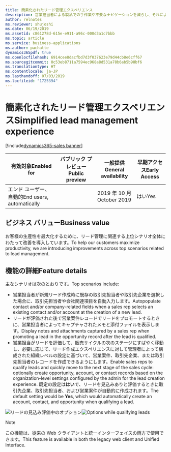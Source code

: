 ```yaml
---
title: 簡素化されたリード管理エクスペリエンス
description: 営業担当者による製品での手作業や不要なナビゲーションを減らし、それによってエンド ユーザーの生産性と顧客満足度を向上させるためのいくつかの改善が、一般的なワークフローとプロセスに対して行われています。
author: relnotes
ms.reviewer: shujoshi
ms.date: 06/19/2019
ms.assetid: c861278d-615e-e911-a96c-000d3a1c7bbb
ms.topic: article
ms.service: business-applications
ms.author: pachatte
dynamics365pdf: true
ms.openlocfilehash: 6914cee8dacfbd7d3f037623e79d44cb8e6cff67
ms.sourcegitcommit: 0c53eb8711a7594ec968a8d531a78b6ab5b98bf6
ms.translationtype: HT
ms.contentlocale: ja-JP
ms.lasthandoff: 07/03/2019
ms.locfileid: "1725394"
---
```

# <a name="simplified-lead-management-experience"></a><span data-ttu-id="68798-103">簡素化されたリード管理エクスペリエンス</span><span class="sxs-lookup"><span data-stu-id="68798-103">Simplified lead management experience</span></span>
[!include[dynamics365-sales banner](../includes/dynamics365-sales.md)]

| <span data-ttu-id="68798-104">有効対象</span><span class="sxs-lookup"><span data-stu-id="68798-104">Enabled for</span></span>    |  <span data-ttu-id="68798-105">パブリック プレビュー</span><span class="sxs-lookup"><span data-stu-id="68798-105">Public preview</span></span> | <span data-ttu-id="68798-106">一般提供</span><span class="sxs-lookup"><span data-stu-id="68798-106">General availability</span></span> | <span data-ttu-id="68798-107">早期アクセス</span><span class="sxs-lookup"><span data-stu-id="68798-107">Early Access</span></span> |
| ---------- | ---------- |---------- |---------- |
|<span data-ttu-id="68798-108">エンド ユーザー、自動的</span><span class="sxs-lookup"><span data-stu-id="68798-108">End users, automatically</span></span>|| <span data-ttu-id="68798-109">2019 年 10 月</span><span class="sxs-lookup"><span data-stu-id="68798-109">October 2019</span></span>|<span data-ttu-id="68798-110">はい</span><span class="sxs-lookup"><span data-stu-id="68798-110">Yes</span></span> |


## <a name="business-value"></a><span data-ttu-id="68798-111">ビジネス バリュー</span><span class="sxs-lookup"><span data-stu-id="68798-111">Business value</span></span>
<!-- bv start -->
<span data-ttu-id="68798-112">お客様の生産性を最大化するために、リード管理に関連する上位シナリオ全体にわたって改善を導入しています。</span><span class="sxs-lookup"><span data-stu-id="68798-112">To help our customers maximize productivity, we are introducing improvements across top scenarios related to lead management.</span></span>
<!-- bv end -->



## <a name="feature-details"></a><span data-ttu-id="68798-113">機能の詳細</span><span class="sxs-lookup"><span data-stu-id="68798-113">Feature details</span></span>
<!--feature detail start -->
<span data-ttu-id="68798-114">主なシナリオは次のとおりです。</span><span class="sxs-lookup"><span data-stu-id="68798-114">Top scenarios include:</span></span>  

- <span data-ttu-id="68798-115">営業担当者が新規リード作成時に既存の取引先担当者や取引先企業を選択した場合に、取引先担当者や会社関連項目を自動入力します。</span><span class="sxs-lookup"><span data-stu-id="68798-115">Autopopulate contact and/or company-related fields when a sales rep selects an existing contact and/or account at the creation of a new lead.</span></span>   
- <span data-ttu-id="68798-116">リードが評価された後で営業案件レコードでリードをプロモートするときに、営業担当者によってキャプチャされたメモと添付ファイルを表示します。</span><span class="sxs-lookup"><span data-stu-id="68798-116">Display notes and attachments captured by a sales rep when promoting a lead in the opportunity record after the lead is qualified.</span></span>  
- <span data-ttu-id="68798-117">営業担当がリードを評価して、販売サイクルの次のステージにすばやく移動し、必要に応じて、リード作成エクスペリエンスに対して管理者によって構成された組織レベルの設定に基づいて、営業案件、取引先企業、または取引先担当者のレコードを作成できるようにします。</span><span class="sxs-lookup"><span data-stu-id="68798-117">Enable sales reps to qualify leads and quickly move to the next stage of the sales cycle: optionally create opportunity, account, or contact records based on the organization-level settings configured by the admin for the lead creation experience.</span></span> <span data-ttu-id="68798-118">既定の設定は**はい**で、リードを見込みありと評価するときに取引先企業、取引先担当者、および営業案件が自動的に作成されます。</span><span class="sxs-lookup"><span data-stu-id="68798-118">The default setting would be **Yes**, which would automatically create an account, contact, and opportunity when qualifying a lead.</span></span>
<!--feature detail end -->

<span data-ttu-id="68798-119">![リードの見込み評価中のオプション](media/additionaloptions.jpg "リードの見込み評価中のオプション")</span><span class="sxs-lookup"><span data-stu-id="68798-119">![Options while qualifying leads](media/additionaloptions.jpg "Options while qualifying leads")</span></span>
<!-- Picture 1 -->

> [!NOTE]
> <span data-ttu-id="68798-120">この機能は、従来の Web クライアントと統一インターフェイスの両方で使用できます。</span><span class="sxs-lookup"><span data-stu-id="68798-120">This feature is available in both the legacy web client and Unified Interface.</span></span>







